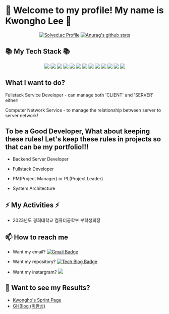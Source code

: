 # 👋 Welcome to my profile! My name is Kwongho Lee 👋

<div align=center>
	 
  [![Solved.ac Profile](http://mazassumnida.wtf/api/generate_badge?boj=ghlee9883)](https://solved.ac/ghlee9883)
  [![Anurag's github stats](https://github-readme-stats.vercel.app/api?username=kwongholee)](https://github.com/anuraghazra/github-readme-stats)
 
  </div>

  
## 📚 My Tech Stack 📚
  
<p align="center">
	<img src="https://img.shields.io/badge/javascript-F7DF1E?style=for-the-badge&logo=javascript&logoColor=black"> <img src="https://img.shields.io/badge/typescript-3178C6?style=for-the-badge&logo=typescript&logoColor=black"> <img src="https://img.shields.io/badge/mongoDB-47A248?style=for-the-badge&logo=MongoDB&logoColor=white"> <img src="https://img.shields.io/badge/react-61DAFB?style=for-the-badge&logo=react&logoColor=black"> <img src="https://img.shields.io/badge/next.js-000000?style=for-the-badge&logo=Next.js&logoColor=white"> <img src="https://img.shields.io/badge/vue.js-4FC08D?style=for-the-badge&logo=vue.js&logoColor=white"> <img src="https://img.shields.io/badge/node.js-339933?style=for-the-badge&logo=Node.js&logoColor=white"> <img src="https://img.shields.io/badge/flutter-02569B?style=for-the-badge&logo=flutter&logoColor=white"> <img src="https://img.shields.io/badge/jquery-0769AD?style=for-the-badge&logo=jquery&logoColor=white"> <img src="https://img.shields.io/badge/bootstrap-7952B3?style=for-the-badge&logo=bootstrap&logoColor=white"> <img src="https://img.shields.io/badge/git-F05032?style=for-the-badge&logo=git&logoColor=white"> <img src="https://img.shields.io/badge/c++-00599C?style=for-the-badge&logo=c%2B%2B&logoColor=white"> <img src="https://img.shields.io/badge/python-3776AB?style=for-the-badge&logo=python&logoColor=white">
</p>

## What I want to do?

Fullstack Service Developer - can manage both 'CLIENT' and 'SERVER' either!

Computer Network Service - to manage the relationship between server to server network!

## To be a Good Developer, What about keeping these rules! Let's keep these rules in projects so that can be my portfolio!!!

- Backend Server Developer

- Fullstack Developer

- PM(Project Manager) or PL(Project Leader)

- System Architecture

##  ⚡ My Activities ⚡

- 2023년도 경희대학교 컴퓨터공학부 부학생회장 

##  📫 How to reach me 

- Want my email? [![Gmail Badge](https://img.shields.io/badge/Gmail-d14836?style=flat-square&logo=Gmail&logoColor=white&link=mailto:ghlee9883@gmail.com)](mailto:ghlee9883@gmail.com)

- Want my repository? [![Tech Blog Badge](http://img.shields.io/badge/-kwongholee%20repository-black?style=flat-square&logo=github&link=https://github.com/kwongholee?tab=repositories)](https://github.com/kwongholee?tab=repositories)

- Want my instargram? <a href="https://www.instagram.com/i_gogh_03/"><img src="https://img.shields.io/badge/Instagram-E4405F?style=flat-square&logo=Instagram&logoColor=white&link=https://www.instagram.com/hye_inisfree/"/></a>

## 🔭 Want to see my Results?

- <a href="https://www.kwongho-sprint.kr">Kwongho's Sprint Page</a>
- <a href="https://www.ghblog.blog">GHBlog (미완성)</a>


<!--
**kwongholee/kwongholee** is a ✨ _special_ ✨ repository because its `README.md` (this file) appears on your GitHub profile.

Here are some ideas to get you started:

- 🔭 I’m currently working on ...
- 🌱 I’m currently learning ...
- 👯 I’m looking to collaborate on ...
- 🤔 I’m looking for help with ...
- 💬 Ask me about ...
- 📫 How to reach me: ...
- 😄 Pronouns: ...
- ⚡ Fun fact: ...
-->
